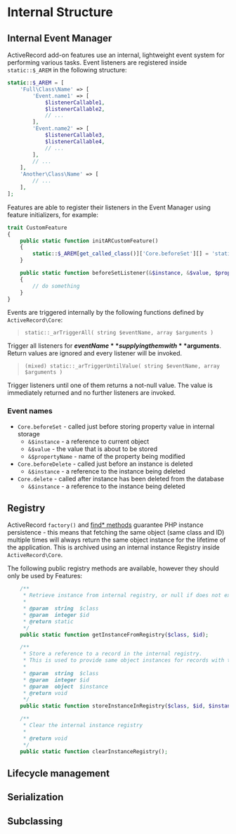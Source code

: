 Internal Structure
=================================

## Internal Event Manager

ActiveRecord add-on features use an internal, lightweight event system for performing various tasks. Event listeners
are registered inside `static::$_AREM` in the following structure:

````php
static::$_AREM = [
    'Full\Class\Name' => [
        'Event.name1' => [
            $listenerCallable1,
            $listenerCallable2,
            // ...
        ],
        'Event.name2' => [
            $listenerCallable3,
            $listenerCallable4,
            // ...
        ],
        // ...
    ],
    'Another\Class\Name' => [
        // ...
    ],
];

````

Features are able to register their listeners in the Event Manager using feature initializers, for example:

````php
trait CustomFeature
{
    public static function initARCustomFeature()
    {
        static::$_AREM[get_called_class()]['Core.beforeSet'][] = 'static::beforeSetListener';
    }

    public static function beforeSetListener(&$instance, &$value, $propertyName)
    {
        // do something
    }
}
````

Events are triggered internally by the following functions defined by `ActiveRecord\Core`:

> `static::_arTriggerAll( string $eventName, array $arguments )`

Trigger all listeners for **$eventName** supplying them with **$arguments**. Return values are ignored and
every listener will be invoked.

> `(mixed) static::_arTriggerUntilValue( string $eventName, array $arguments )`

Trigger listeners until one of them returns a not-null value. The value is immediately returned and no further
listeners are invoked.


### Event names

 * `Core.beforeSet` - called just before storing property value in internal storage
     * `&$instance`     - a reference to current object
     * `&$value`        - the value that is about to be stored
     * `&$propertyName` - name of the property being modified
 * `Core.beforeDelete` - called just before an instance is deleted
     * `&$instance`  - a reference to the instance being deleted
 * `Core.delete` - called after instance has been deleted from the database
     * `&$instance`  - a reference to the instance being deleted


## Registry

ActiveRecord `factory()` and [find* methods](queries.md) guarantee PHP instance persistence - this means that fetching
the same object (same class and ID) multiple times will always return the same object instance for the lifetime of the
application. This is archived using an internal instance Registry inside `ActiveRecord\Core`.

The following public registry methods are available, however they should only be used by Features:

````php
    /**
     * Retrieve instance from internal registry, or null if does not exist.
     *
     * @param  string  $class
     * @param  integer $id
     * @return static
     */
    public static function getInstanceFromRegistry($class, $id);

    /**
     * Store a reference to a record in the internal registry.
     * This is used to provide same object instances for records with the same ID.
     *
     * @param  string  $class
     * @param  integer $id
     * @param  object  $instance
     * @return void
     */
    public static function storeInstanceInRegistry($class, $id, $instance);

    /**
     * Clear the internal instance registry
     *
     * @return void
     */
    public static function clearInstanceRegistry();
````


## Lifecycle management

## Serialization

## Subclassing